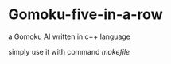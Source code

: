 # Gomoku-five-in-a-row
a Gomoku AI written in c++ language



  simply use it with command *makefile*
